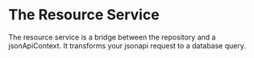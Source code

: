 # The Resource Service

The resource service is a bridge between the repository and a jsonApiContext.
It transforms your jsonapi request to a database query.
